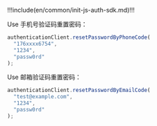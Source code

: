 !!!include(en/common/init-js-auth-sdk.md)!!!

Use 手机号验证码重置密码：

```javascript
authenticationClient.resetPasswordByPhoneCode(
  "176xxxx6754",
  "1234",
  "passw0rd"
);
```

Use 邮箱验证码重置密码：

```javascript
authenticationClient.resetPasswordByEmailCode(
  "test@example.com",
  "1234",
  "passw0rd"
);
```

